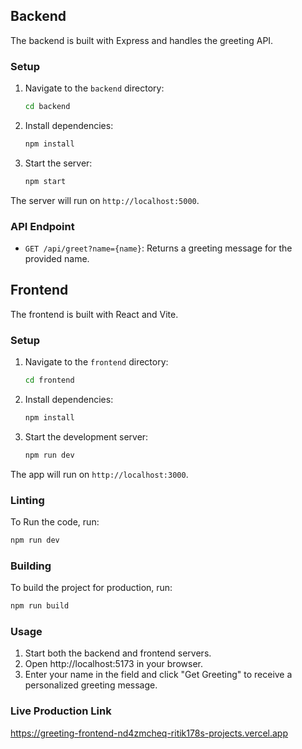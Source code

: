 
## Backend

The backend is built with Express and handles the greeting API.

### Setup

1. Navigate to the `backend` directory:
    ```sh
    cd backend
    ```

2. Install dependencies:
    ```sh
    npm install
    ```

3. Start the server:
    ```sh
    npm start
    ```

The server will run on `http://localhost:5000`.

### API Endpoint

- `GET /api/greet?name={name}`: Returns a greeting message for the provided name.

## Frontend

The frontend is built with React and Vite.

### Setup

1. Navigate to the `frontend` directory:
    ```sh
    cd frontend
    ```

2. Install dependencies:
    ```sh
    npm install
    ```

3. Start the development server:
    ```sh
    npm run dev
    ```

The app will run on `http://localhost:3000`.

### Linting

To Run the code, run:
```sh
npm run dev
```

### Building 
To build the project for production, run:
```sh
npm run build
```



### Usage
1. Start both the backend and frontend servers.
2. Open http://localhost:5173 in your browser.
3. Enter your name in the field and click "Get Greeting" to receive a personalized greeting message.


### Live Production Link
 
  https://greeting-frontend-nd4zmcheq-ritik178s-projects.vercel.app
  